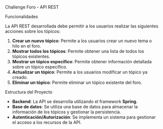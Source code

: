 Challenge Foro - API REST

Funcionalidades

La API REST desarrollada debe permitir a los usuarios realizar las siguientes acciones sobre los tópicos:

1. **Crear un nuevo tópico**: Permite a los usuarios crear un nuevo tema o hilo en el foro.
2. **Mostrar todos los tópicos**: Permite obtener una lista de todos los tópicos existentes.
3. **Mostrar un tópico específico**: Permite obtener información detallada sobre un tópico específico.
4. **Actualizar un tópico**: Permite a los usuarios modificar un tópico ya creado.
5. **Eliminar un tópico**: Permite eliminar un tópico existente del foro.

Estructura del Proyecto

- **Backend**: La API se desarrolla utilizando el framework **Spring**.
- **Base de datos**: Se utiliza una base de datos para almacenar la información de los tópicos y gestionar la persistencia.
- **Autenticación/Autorización**: Se implementa un sistema para gestionar el acceso a los recursos de la API.
